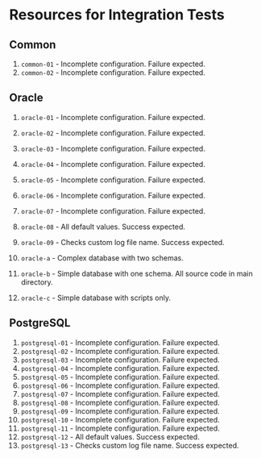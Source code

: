 # Resources for Integration Tests

## Common

1. `common-01` - Incomplete configuration. Failure expected.
2. `common-02` - Incomplete configuration. Failure expected.

## Oracle

1. `oracle-01` - Incomplete configuration. Failure expected.
2. `oracle-02` - Incomplete configuration. Failure expected.
3. `oracle-03` - Incomplete configuration. Failure expected.
4. `oracle-04` - Incomplete configuration. Failure expected.
5. `oracle-05` - Incomplete configuration. Failure expected.
6. `oracle-06` - Incomplete configuration. Failure expected.
7. `oracle-07` - Incomplete configuration. Failure expected.
8. `oracle-08` - All default values. Success expected.
9. `oracle-09` - Checks custom log file name. Success expected.

1. `oracle-a` - Complex database with two schemas.
2. `oracle-b` - Simple database with one schema. All source code in main directory.
3. `oracle-c` - Simple database with scripts only.

## PostgreSQL

 1. `postgresql-01` - Incomplete configuration. Failure expected.
 2. `postgresql-02` - Incomplete configuration. Failure expected.
 3. `postgresql-03` - Incomplete configuration. Failure expected.
 4. `postgresql-04` - Incomplete configuration. Failure expected.
 5. `postgresql-05` - Incomplete configuration. Failure expected.
 6. `postgresql-06` - Incomplete configuration. Failure expected.
 7. `postgresql-07` - Incomplete configuration. Failure expected.
 8. `postgresql-08` - Incomplete configuration. Failure expected.
 9. `postgresql-09` - Incomplete configuration. Failure expected.
10. `postgresql-10` - Incomplete configuration. Failure expected.
11. `postgresql-11` - Incomplete configuration. Failure expected.
12. `postgresql-12` - All default values. Success expected.
13. `postgresql-13` - Checks custom log file name. Success expected.
